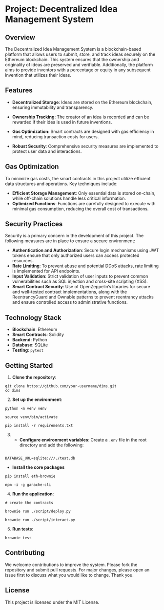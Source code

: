 # Project: Decentralized Idea Management System

## Overview
The Decentralized Idea Management System is a blockchain-based platform that allows users to submit, store, and track ideas securely on the Ethereum blockchain. This system ensures that the ownership and originality of ideas are preserved and verifiable. Additionally, the platform aims to provide inventors with a percentage or equity in any subsequent invention that utilizes their ideas.

## Features
- __Decentralized Storage__: Ideas are stored on the Ethereum blockchain, ensuring immutability and transparency.

- __Ownership Tracking__: The creator of an idea is recorded and can be rewarded if their idea is used in future inventions.
- __Gas Optimization__: Smart contracts are designed with gas efficiency in mind, reducing transaction costs for users.

- __Robust Security__: Comprehensive security measures are implemented to protect user data and interactions.

## Gas Optimization
To minimize gas costs, the smart contracts in this project utilize efficient data structures and operations. Key techniques include:

- __Efficient Storage Management__: Only essential data is stored on-chain, while off-chain solutions handle less critical information.
- __Optimized Functions__: Functions are carefully designed to execute with minimal gas consumption, reducing the overall cost of transactions.

## Security Practices
Security is a primary concern in the development of this project. The following measures are in place to ensure a secure environment:

- __Authentication and Authorization__: Secure login mechanisms using JWT tokens ensure that only authorized users can access protected resources.
- __Rate Limiting__: To prevent abuse and potential DDoS attacks, rate limiting is implemented for API endpoints.
- __Input Validation__: Strict validation of user inputs to prevent common vulnerabilities such as SQL injection and cross-site scripting (XSS).
- __Smart Contract Security__: Use of OpenZeppelin’s libraries for secure and well-tested contract implementations, along with the ReentrancyGuard and Ownable patterns to prevent reentrancy attacks and ensure controlled access to administrative functions.

## Technology Stack
- __Blockchain__: Ethereum
- __Smart Contracts__: Solidity
- __Backend__: Python
- __Database__: SQLite
- __Testing__: `pytest`


## Getting Started

1. __Clone the repository__:

```
git clone https://github.com/your-username/dims.git
cd dims

```

2. __Set up the environment__:

```
python -m venv venv
```
```
source venv/bin/activate
```
```
pip install -r requirements.txt

```

3. -  __Configure environment variables__:
Create a `.env` file in the root directory and add the following:

```

DATABASE_URL=sqlite:///./test.db

```
- __Install the core packages__
```
pip install eth-brownie

npm -i -g ganache-cli

```

4. __Run the application__:

```
# create the contracts

brownie run ./script/deploy.py

```

```
brownie run ./script/interact.py

```

5.  __Run tests__:

```
brownie test

```

## Contributing
We welcome contributions to improve the system. Please fork the repository and submit pull requests. For major changes, please open an issue first to discuss what you would like to change. Thank you.

## License
This project is licensed under the MIT License.

